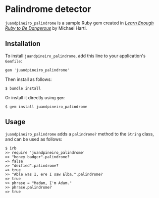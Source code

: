 # Palindrome detector

`juandpineiro_palindrome` is a sample Ruby gem created in [*Learn Enough Ruby to Be Dangerous*](https://www.learnenough.com/ruby-tutorial) by Michael Hartl.

## Installation

To install `juandpineiro_palindrome`, add this line to your application's `Gemfile`:

```
gem 'juandpineiro_palindrome'
```

Then install as follows:

```
$ bundle install
```

Or install it directly using `gem`:

```
$ gem install juandpineiro_palindrome
```

## Usage

`juandpineiro_palindrome` adds a `palindrome?` method to the `String` class, and can be used as follows:

```
$ irb
>> require 'juandpineiro_palindrome'
>> "honey badger".palindrome?
=> false
>> "deified".palindrome?
=> true
>> "Able was I, ere I saw Elba.".palindrome?
=> true
>> phrase = "Madam, I'm Adam."
>> phrase.palindrome?
=> true
```
